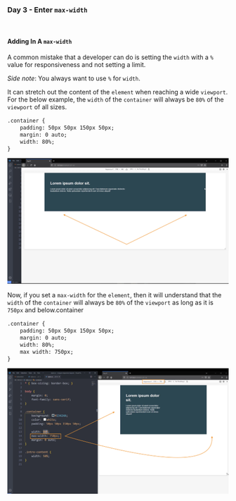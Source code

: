 ### Day 3 - Enter `max-width`

<br/>

#### Adding In A `max-width`

A common mistake that a developer can do is setting the `width` with a `%` value for responsiveness and not setting a limit.

_Side note_: You always want to use `%` for `width`.

It can stretch out the content of the `element` when reaching a wide `viewport`. For the below example, the `width` of the `container` will always be `80%` of the `viewport` of all sizes.

```
.container {
    padding: 50px 50px 150px 50px;
    margin: 0 auto;
    width: 80%;
}
```

![Image 1.0](../images/dayTwo_16.png)
<br/>

Now, if you set a `max-width` for the `element`, then it will understand that the `width` of the `container` will always be `80%` of the `viewport` as long as it is `750px` and below.container

```
.container {
    padding: 50px 50px 150px 50px;
    margin: 0 auto;
    width: 80%;
    max width: 750px;
}
```

![Image 1.1](../images/dayTwo_17.png)

